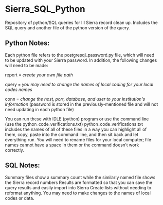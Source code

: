 # Sierra_SQL_Python
Repository of python/SQL queries for III Sierra record clean up. Includes the SQL query and another file of the python version of the query.

## Python Notes:

Each python file refers to the postgresql_password.py file, which will need to be updated with your Sierra password. 
In addition, the following changes will need to be made:

  report = *create your own file path*

  query = *you may need to change the names of local coding for your local codes names*

  conn = *change the host, port, database, and user to your institution's information* (password is stored in the previously-mentioned file and will not need updating in each python file)

You can run these with IDLE (python) program or use the command line (use the python_code_verifications.txt)
python_code_verifications.txt includes the names of all of these files in a way you can highlight all of them, copy, paste into the command line, and then sit back and let everything run. 
  You will need to rename files for your local computer; file names cannot have a space in them or the command doesn't work correctly.
  
## SQL Notes:

Summary files show a summary count while the similarly named file shows the Sierra record numbers
Results are formatted so that you can save the query results and easily import into Sierra Create lists without needing to reformat anything.
You may need to make changes to the names of local codes or data.
